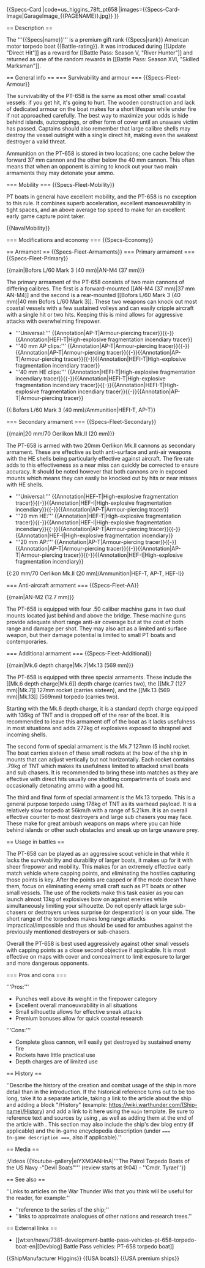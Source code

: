 {{Specs-Card
|code=us_higgins_78ft_pt658
|images={{Specs-Card-Image|GarageImage_{{PAGENAME}}.jpg}}
}}

== Description ==
<!-- ''In the first part of the description, cover the history of the ship's creation and military application. In the second part, tell the reader about using this ship in the game. Add a screenshot: if a beginner player has a hard time remembering vehicles by name, a picture will help them identify the ship in question.'' -->
The '''{{Specs|name}}''' is a premium gift rank {{Specs|rank}} American motor torpedo boat {{Battle-rating}}. It was introduced during [[Update "Direct Hit"]] as a reward for [[Battle Pass: Season V, "River Hunter"]] and returned as one of the random rewards in [[Battle Pass: Season XVI, "Skilled Marksman"]].

== General info ==
=== Survivability and armour ===
{{Specs-Fleet-Armour}}
<!-- ''Talk about the vehicle's armour. Note the most well-defended and most vulnerable zones, e.g. the ammo magazine. Evaluate the composition of components and assemblies responsible for movement and manoeuvrability. Evaluate the survivability of the primary and secondary armaments separately. Don't forget to mention the size of the crew, which plays an important role in fleet mechanics. Save tips on preserving survivability for the "Usage in battles" section. If necessary, use a graphical template to show the most well-protected or most vulnerable points in the armour.'' -->
The survivability of the PT-658 is the same as most other small coastal vessels: if you get hit, it's going to hurt. The wooden construction and lack of dedicated armour on the boat makes for a short lifespan while under fire if not approached carefully. The best way to maximize your odds is hide behind islands, outcroppings, or other form of cover until an unaware victim has passed. Captains should also remember that large calibre shells may destroy the vessel outright with a single direct hit, making even the weakest destroyer a valid threat.

Ammunition on the PT-658 is stored in two locations; one cache below the forward 37 mm cannon and the other below the 40 mm cannon. This often means that when an opponent is aiming to knock out your two main armaments they may detonate your ammo.

=== Mobility ===
{{Specs-Fleet-Mobility}}
<!-- ''Write about the ship's mobility. Evaluate its power and manoeuvrability, rudder rerouting speed, stopping speed at full tilt, with its maximum forward and reverse speed.'' -->
PT boats in general have excellent mobility, and the PT-658 is no exception to this rule. It combines superb acceleration, excellent manoeuvrability in tight spaces, and an above average top speed to make for an excellent early game capture point taker.

{{NavalMobility}}

=== Modifications and economy ===
{{Specs-Economy}}

== Armament ==
{{Specs-Fleet-Armaments}}
=== Primary armament ===
{{Specs-Fleet-Primary}}
<!-- ''Provide information about the characteristics of the primary armament. Evaluate their efficacy in battle based on their reload speed, ballistics and the capacity of their shells. Add a link to the main article about the weapon: <code><nowiki>{{main|Weapon name (calibre)}}</nowiki></code>. Broadly describe the ammunition available for the primary armament, and provide recommendations on how to use it and which ammunition to choose.'' -->
{{main|Bofors L/60 Mark 3 (40 mm)|AN-M4 (37 mm)}}

The primary armament of the PT-658 consists of two main cannons of differing calibres. The first is a forward-mounted [[AN-M4 (37 mm)|37 mm AN-M4]] and the second is a rear-mounted [[Bofors L/60 Mark 3 (40 mm)|40 mm Bofors L/60 Mark 3]]. These two weapons can knock out most coastal vessels with a few sustained volleys and can easily cripple aircraft with a single hit or two hits. Keeping this is mind allows for aggressive attacks with overwhelming firepower.

* '''Universal:''' {{Annotation|AP-T|Armour-piercing tracer}}{{-}}{{Annotation|HEFI-T|High-explosive fragmentation incendiary tracer}}
* '''40 mm AP clips:''' {{Annotation|AP-T|Armour-piercing tracer}}{{-}}{{Annotation|AP-T|Armour-piercing tracer}}{{-}}{{Annotation|AP-T|Armour-piercing tracer}}{{-}}{{Annotation|HEFI-T|High-explosive fragmentation incendiary tracer}}
* '''40 mm HE clips:''' {{Annotation|HEFI-T|High-explosive fragmentation incendiary tracer}}{{-}}{{Annotation|HEFI-T|High-explosive fragmentation incendiary tracer}}{{-}}{{Annotation|HEFI-T|High-explosive fragmentation incendiary tracer}}{{-}}{{Annotation|AP-T|Armour-piercing tracer}}

{{:Bofors L/60 Mark 3 (40 mm)/Ammunition|HEFI-T, AP-T}}

=== Secondary armament ===
{{Specs-Fleet-Secondary}}
<!-- ''Some ships are fitted with weapons of various calibres. Secondary armaments are defined as weapons chosen with the control <code>Select secondary weapon</code>. Evaluate the secondary armaments and give advice on how to use them. Describe the ammunition available for the secondary armament. Provide recommendations on how to use them and which ammunition to choose. Remember that any anti-air armament, even heavy calibre weapons, belong in the next section. If there is no secondary armament, remove this section.'' -->
{{main|20 mm/70 Oerlikon Mk.II (20 mm)}}

The PT-658 is armed with two 20mm Oerlikon Mk.II cannons as secondary armament. These are effective as both anti-surface and anti-air weapons with the HE shells being particularly effective against aircraft. The fire rate adds to this effectiveness as a near miss can quickly be corrected to ensure accuracy. It should be noted however that both cannons are in exposed mounts which means they can easily be knocked out by hits or near misses with HE shells. 

* '''Universal:''' {{Annotation|HEF-T|High-explosive fragmentation tracer}}{{-}}{{Annotation|HEF-I|High-explosive fragmentation incendiary}}{{-}}{{Annotation|AP-T|Armour-piercing tracer}}
* '''20 mm HE:''' {{Annotation|HEF-T|High-explosive fragmentation tracer}}{{-}}{{Annotation|HEF-I|High-explosive fragmentation incendiary}}{{-}}{{Annotation|AP-T|Armour-piercing tracer}}{{-}}{{Annotation|HEF-I|High-explosive fragmentation incendiary}}
* '''20 mm AP:''' {{Annotation|AP-T|Armour-piercing tracer}}{{-}}{{Annotation|AP-T|Armour-piercing tracer}}{{-}}{{Annotation|AP-T|Armour-piercing tracer}}{{-}}{{Annotation|HEF-I|High-explosive fragmentation incendiary}}

{{:20 mm/70 Oerlikon Mk.II (20 mm)/Ammunition|HEF-T, AP-T, HEF-I}}

=== Anti-aircraft armament ===
{{Specs-Fleet-AA}}
<!-- ''An important part of the ship's armament responsible for air defence. Anti-aircraft armament is defined by the weapon chosen with the control <code>Select anti-aircraft weapons</code>. Talk about the ship's anti-air cannons and machine guns, the number of guns and their positions, their effective range, and about their overall effectiveness – including against surface targets. If there are no anti-aircraft armaments, remove this section.'' -->
{{main|AN-M2 (12.7 mm)}}

The PT-658 is equipped with four .50 caliber machine guns in two dual mounts located just behind and above the bridge. These machine guns provide adequate short range anti-air coverage but at the cost of both range and damage per shot. They may also act as a limited anti surface weapon, but their damage potential is limited to small PT boats and contemporaries.  

=== Additional armament ===
{{Specs-Fleet-Additional}}
<!-- ''Describe the available additional armaments of the ship: depth charges, mines, torpedoes. Talk about their positions, available ammunition and launch features such as dead zones of torpedoes. If there is no additional armament, remove this section.'' -->
{{main|Mk.6 depth charge|Mk.7|Mk.13 (569 mm)}}

The PT-658 is equipped with three special armaments. These include the [[Mk.6 depth charge|Mk.6]] depth charge (carries two), the [[Mk.7 (127 mm)|Mk.7]] 127mm rocket (carries sixteen), and the [[Mk.13 (569 mm)|Mk.13]] (569mm) torpedo (carries two). 

Starting with the Mk.6 depth charge, it is a standard depth charge equipped with 136kg of TNT and is dropped off of the rear of the boat. It is recommended to leave this armament off of the boat as it lacks usefulness in most situations and adds 272kg of explosives exposed to shrapnel and incoming shells. 

The second form of special armament is the Mk.7 127mm (5 inch) rocket. The boat carries sixteen of these small rockets at the bow of the ship in mounts that can adjust vertically but not horizontally. Each rocket contains .79kg of TNT which makes its usefulness limited to attacked small boats and sub chasers. It is recommended to bring these into matches as they are effective with direct hits usually one shotting compartments of boats and occasionally detonating ammo with a good hit. 

The third and final form of special armament is the Mk.13 torpedo. This is a general purpose torpedo using 178kg of TNT as its warhead payload. It is a relatively slow torpedo at 56km/h with a range of 5.21km. It is an overall effective counter to most destroyers and large sub chasers you may face. These make for great ambush weapons on maps where you can hide behind islands or other such obstacles and sneak up on large unaware prey. 

== Usage in battles ==
<!-- ''Describe the technique of using this ship, the characteristics of her use in a team and tips on strategy. Abstain from writing an entire guide – don't try to provide a single point of view, but give the reader food for thought. Talk about the most dangerous opponents for this vehicle and provide recommendations on fighting them. If necessary, note the specifics of playing with this vehicle in various modes (AB, RB, SB).'' -->
The PT-658 can be played as an aggressive scout vehicle in that while it lacks the survivability and durability of larger boats, it makes up for it with sheer firepower and mobility. This makes for an extremely effective early match vehicle where capping points, and eliminating the hostiles capturing those points is key. After the points are capped or if the mode doesn't have them, focus on eliminating enemy small craft such as PT boats or other small vessels. The use of the rockets make this task easier as you can launch almost 13kg of explosives bow on against enemies while simultaneously limiting your silhouette. Do not openly attack large sub-chasers or destroyers unless surprise (or desperation) is on your side. The short range of the torpedoes makes long range attacks impractical/impossible and thus should be used for ambushes against the previously mentioned destroyers or sub-chasers. 

Overall the PT-658 is best used aggressively against other small vessels with capping points as a close second objective if applicable. It is most effective on maps with cover and concealment to limit exposure to larger and more dangerous opponents. 

=== Pros and cons ===
<!-- ''Summarise and briefly evaluate the vehicle in terms of its characteristics and combat effectiveness. Mark its pros and cons in the bulleted list. Try not to use more than 6 points for each of the characteristics. Avoid using categorical definitions such as "bad", "good" and the like - use substitutions with softer forms such as "inadequate" and "effective".'' -->

'''Pros:'''

* Punches well above its weight in the firepower category
* Excellent overall manoeuvrability in all situations
* Small silhouette allows for effective sneak attacks
* Premium bonuses allow for quick coastal research

'''Cons:'''

* Complete glass cannon, will easily get destroyed by sustained enemy fire
* Rockets have little practical use
* Depth charges are of limited use

== History ==
<!-- ''Describe the history of the creation and combat usage of the ship in more detail than in the introduction. If the historical reference turns out to be too long, take it to a separate article, taking a link to the article about the ship and adding a block "/History" (example: <nowiki>https://wiki.warthunder.com/(Ship-name)/History</nowiki>) and add a link to it here using the <code>main</code> template. Be sure to reference text and sources by using <code><nowiki><ref></ref></nowiki></code>, as well as adding them at the end of the article with <code><nowiki><references /></nowiki></code>. This section may also include the ship's dev blog entry (if applicable) and the in-game encyclopedia description (under <code><nowiki>=== In-game description ===</nowiki></code>, also if applicable).'' -->
''Describe the history of the creation and combat usage of the ship in more detail than in the introduction. If the historical reference turns out to be too long, take it to a separate article, taking a link to the article about the ship and adding a block "/History" (example: <nowiki>https://wiki.warthunder.com/(Ship-name)/History</nowiki>) and add a link to it here using the <code>main</code> template. Be sure to reference text and sources by using <code><nowiki><ref></ref></nowiki></code>, as well as adding them at the end of the article with <code><nowiki><references /></nowiki></code>. This section may also include the ship's dev blog entry (if applicable) and the in-game encyclopedia description (under <code><nowiki>=== In-game description ===</nowiki></code>, also if applicable).''

== Media ==
<!-- ''Excellent additions to the article would be video guides, screenshots from the game, and photos.'' -->

;Videos
{{Youtube-gallery|eiYXM0ANHnA|'''The Patrol Torpedo Boats of the US Navy -"Devil Boats"''' (review starts at 9:04) - ''Cmdr. Tyrael''}}

== See also ==
<!-- ''Links to articles on the War Thunder Wiki that you think will be useful for the reader, for example:''
* ''reference to the series of the ship;''
* ''links to approximate analogues of other nations and research trees.'' -->
''Links to articles on the War Thunder Wiki that you think will be useful for the reader, for example:''

* ''reference to the series of the ship;''
* ''links to approximate analogues of other nations and research trees.''

== External links ==
<!-- ''Paste links to sources and external resources, such as:''
* ''topic on the official game forum;''
* ''other literature.'' -->

* [[wt:en/news/7381-development-battle-pass-vehicles-pt-658-torpedo-boat-en|[Devblog] Battle Pass vehicles: PT-658 torpedo boat]]

{{ShipManufacturer Higgins}}
{{USA boats}}
{{USA premium ships}}
